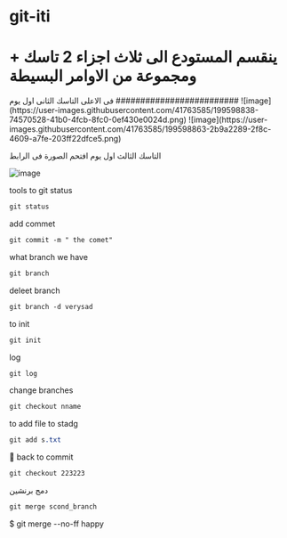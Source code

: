 # git-iti

<h1>ينقسم المستودع الى ثلاث اجزاء 2 تاسك + ومجموعة من الاوامر البسيطة </h1>
فى الاعلى التاسك الثانى اول يوم
#########################
![image](https://user-images.githubusercontent.com/41763585/199598838-74570528-41b0-4fcb-8fc0-0ef430e0024d.png)
![image](https://user-images.githubusercontent.com/41763585/199598863-2b9a2289-2f8c-4609-a7fe-203ff22dfce5.png)








التاسك الثالث اول يوم افتحم الصورة فى الرابط



![image](https://user-images.githubusercontent.com/41763585/199593599-df840729-8c7a-40d2-81ea-f2a27a4f7b67.png)

tools
to git status

```sass
git status
```

add commet

```sass
git commit -m " the comet"
```

what branch we have

```sass
git branch
```

deleet branch 

```sass
git branch -d verysad
```

to init 

```sass
git init 
```

log 

```sass
git log
```

change branches

```sass
git checkout nname
```

to add file to stadg

```sass
git add s.txt
```

💪 back to commit

```sass
git checkout 223223
```

دمج برنشين  

```sass
git merge scond_branch
```

$ git merge --no-ff happy
